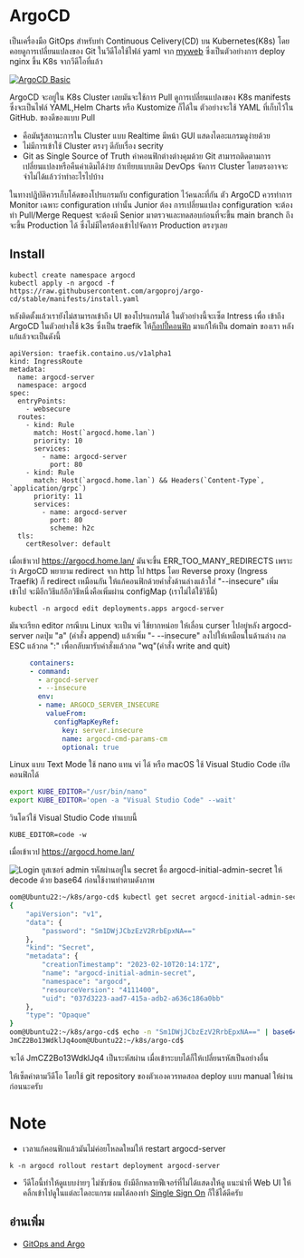 # ArgoCD
เป็นเครื่องมือ GitOps สำหรับทำ Continuous Celivery(CD) บน Kubernetes(K8s) โดยคอยดูการเปลี่ยนแปลงของ Git ในวีดีโอใช้ไฟล์ yaml จาก [myweb](../myweb/) ซึ่งเป็นตัวอย่างการ deploy nginx ขึ้น K8s จากวีดีโอที่แล้ว 

[![ArgoCD Basic](https://img.youtube.com/vi/c7sSQLuhht0/0.jpg)](https://www.youtube.com/watch?v=c7sSQLuhht0&list=PLWMbTFbTi55OtdeRGeerLFQSTw61cEGni&index=11 "Continuous continuous แบบหมูๆด้วย ArgoCD")

ArgoCD จะอยู่ใน K8s Cluster เลยมันจะใช้การ Pull ดูการเปลี่ยนแปลงของ K8s manifests ซึ่งจะเป็นไฟล์ YAML,Helm Charts หรือ Kustomize ก็ได้ใน ตัวอย่างจะใช้ YAML ที่เก็บไว้ใน GitHub. ของดีของแบบ Pull 
- คือมันรู้สถานะการใน Cluster แบบ Realtime มีหน้า GUI แสดงไดอะแกรมดูง่ายด้วย
- ไม่มีการเข้าใช้ Cluster ตรงๆ ดีกับเรื่อง secrity 
- Git as Single Source of Truth ค่าคอนฟิกต่างต่างคุมด้วย Git สามารถติดตามการเปลี่ยนแปลงหรือคืนค่าเดิมได้ง่าย ถ้าเทียบแบบเดิม DevOps จัดการ Cluster โดยตรงอาจจะจำไม่ได้แล้วว่าทำอะไรไปบ้าง

ในทางปฎิบัติควรเก็บโค้ดของโปรแกรมกับ configuration ไว้คนละที่กัน ตัว ArgoCD ควรทำการ Monitor เฉพาะ configuration เท่านั้น 
Junior ต้อง การเปลี่ยนแปลง configuration จะต้องทำ Pull/Merge Request จะต้องมี Senior มาตรวจและทดสอบก่อนที่จะขึ้น main branch ถึงจะขึ้น Production ได้ ซึ่งไม่มีใครต้องเข้าไปจัดการ Production ตรงๆเลย
## Install
```
kubectl create namespace argocd
kubectl apply -n argocd -f https://raw.githubusercontent.com/argoproj/argo-cd/stable/manifests/install.yaml
```
หลังติดตั้งแล้วเรายังไม่สามารถเข้าถึง UI ของโปรแกรมได้ ในตัวอย่างนี้จะเซ็ต Intress เพื่อ
เข้าถึง ArgoCD ในตัวอย่างใช้ k3s ซึ่งเป็น traefik ให้[ก็อปปี้คอนฟิก](https://argo-cd.readthedocs.io/en/stable/operator-manual/ingress/#traefik-v22)
มาแก้ให้เป็น domain ของเรา หลังแก้แล้วจะเป็นดังนี้

```
apiVersion: traefik.containo.us/v1alpha1
kind: IngressRoute
metadata:
  name: argocd-server
  namespace: argocd
spec:
  entryPoints:
    - websecure
  routes:
    - kind: Rule
      match: Host(`argocd.home.lan`)
      priority: 10
      services:
        - name: argocd-server
          port: 80
    - kind: Rule
      match: Host(`argocd.home.lan`) && Headers(`Content-Type`, `application/grpc`)
      priority: 11
      services:
        - name: argocd-server
          port: 80
          scheme: h2c
  tls:
    certResolver: default
```

เมื่อเข้าเวป https://argocd.home.lan/ มันจะขึ้น ERR_TOO_MANY_REDIRECTS เพราะว่า
ArgoCD พยายาม redirect จาก http ไป https โดย Reverse proxy (Ingress Traefik) ก็ redirect เหมือนกัน
ให้แก้คอนฟิกด้วยคำสั่งด้านล่างแล้วใส่ "--insecure" เพิ่มเข้าไป จะมีอีกวิธีแก้อีกวิธีหนึ่งคือเพิ่มผ่าน configMap (เราไม่ได้ใช้วิธีนี้)
```
kubectl -n argocd edit deployments.apps argocd-server
```
มันจะเรียก editor กรณีบน Linux จะเป็น vi ใช้ยากหน่อย ให้เลื่อน curser ไปอยู่หลัง argocd-server กดปุ่ม "a" (คำสั่ง append)
แล้วเพิ่ม "- --insecure" ลงไปให้เหมือนในด้านล่าง กด ESC แล้วกด ":" เพื่อกลับมารับคำสั่งแล้วกด "wq"(คำสั่ง write and quit) 

 ``` yaml
      containers:
      - command:
        - argocd-server
        - --insecure
        env: 
        - name: ARGOCD_SERVER_INSECURE
          valueFrom:
            configMapKeyRef:
              key: server.insecure
              name: argocd-cmd-params-cm
              optional: true
 ```
Linux แบบ Text Mode ใช้ nano แทน vi ได้ หรือ macOS ใช้ Visual Studio Code เปิดคอนฟิกได้
```bash
export KUBE_EDITOR="/usr/bin/nano"
export KUBE_EDITOR='open -a "Visual Studio Code" --wait'
```
วินโดว์ใช้ Visual Studio Code ทำแบบนี้
```
KUBE_EDITOR=code -w
```


เมื่อเข้าเวป https://argocd.home.lan/

![Login](./img/login.png)
ยูสเซอร์ admin รหัสผ่านอยู่ใน secret ชื่อ argocd-initial-admin-secret ให้ decode ด้วย base64 ก่อนใช้งานทำตามดังภาพ

``` bash
oom@Ubuntu22:~/k8s/argo-cd$ kubectl get secret argocd-initial-admin-secret -n argocd -o json
{
    "apiVersion": "v1",
    "data": {
        "password": "Sm1DWjJCbzEzV2RrbEpxNA=="
    },
    "kind": "Secret",
    "metadata": {
        "creationTimestamp": "2023-02-10T20:14:17Z",
        "name": "argocd-initial-admin-secret",
        "namespace": "argocd",
        "resourceVersion": "4111400",
        "uid": "037d3223-aad7-415a-adb2-a636c186a0bb"
    },
    "type": "Opaque"
}
oom@Ubuntu22:~/k8s/argo-cd$ echo -n "Sm1DWjJCbzEzV2RrbEpxNA==" | base64 -d
JmCZ2Bo13WdklJq4oom@Ubuntu22:~/k8s/argo-cd$ 
```
จะได้ JmCZ2Bo13WdklJq4 เป็นระหัสผ่าน เมื่อเข้าระบบได้ก็ให้เปลี่ยนรหัสเป็นอย่างอื่น

ให้เซ็ตค่าตามวีดีโอ โดยใช้ git repository ของตัวเองควรทดสอล deploy แบบ manual ให้ผ่านก่อนนะครับ

# Note
- เวลาแก้คอนฟิกแล้วมันไม่ค่อยโหลดใหม่ให้ restart argocd-server
```
k -n argocd rollout restart deployment argocd-server
```

- วีดีโอนี้ทำให้ดูแบบง่ายๆ ไม่ซับซ้อน ยังมีอีกหลายฟีเจอร์ที่ไม่ได้แสดงให้ดู แนะนำที่ Web UI ให้คลิ้กเข้าไปดูในแต่ละไดอะแกรม 
ผมได้ลองทำ [Single Sign On](https://argo-cd.readthedocs.io/en/stable/operator-manual/user-management/#sso) ก็ใช้ได้ดีครับ


## อ่านเพิ่ม
- [GitOps and Argo](https://100daysofkubernetes.io/tools/argo.html)